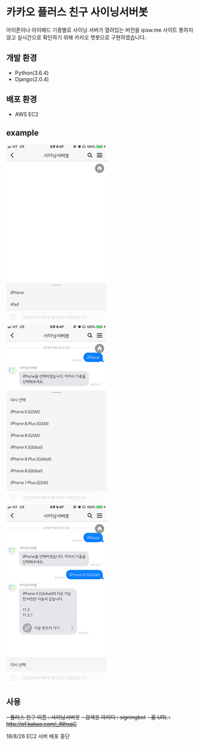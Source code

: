 # 카카오 플러스 친구 사이닝서버봇
아이폰이나 아이패드 기종별로 사이닝 서버가 열려있는 버전을 ipsw.me 사이트 통하지 않고 실시간으로 확인하기 위해
카카오 챗봇으로 구현하였습니다.

## 개발 환경
- Python(3.6.4)
- Django(2.0.4)

## 배포 환경
- AWS EC2

## example
![그림1](img/1.png)
![그림1](img/2.png)
![그림1](img/3.png)

## 사용
~~- 플러스 친구 이름 : 사이닝서버봇~~
~~- 검색용 아이디 : signingbot~~
~~- 홈 URL : http://pf.kakao.com/_iNhxaC~~

18/8/26 EC2 서버 배포 중단
